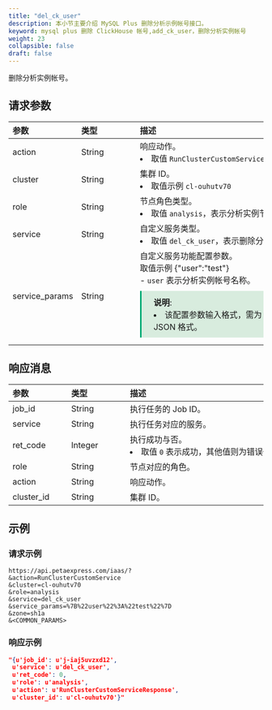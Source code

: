```yaml
---
title: "del_ck_user"
description: 本小节主要介绍 MySQL Plus 删除分析示例帐号接口。 
keyword: mysql plus 删除 ClickHouse 帐号,add_ck_user，删除分析实例帐号
weight: 23
collapsible: false
draft: false
---
```


删除分析实例帐号。

## 请求参数

|<span style="display:inline-block;width:100px">参数</span> |<span style="display:inline-block;width:100px">类型</span>|<span style="display:inline-block;width:380px">描述</span>|<span style="display:inline-block;width:100px">是否必选</span>|
| :--- | :--- | :--- | :--- |
| action        | String | 响应动作。<li>取值 `RunClusterCustomService`  | Yes      |
| cluster        | String | 集群 ID。<li>取值示例 `cl-ouhutv70`  | Yes      |
| role           | String | 节点角色类型。 <li>取值 `analysis`，表示分析实例节点角色类型。 | Yes      |
| service        | String | 自定义服务类型。<li>取值 `del_ck_user`，表示删除分析实例帐号服务。 | Yes      |
| service_params | String | 自定义服务功能配置参数。<br> 取值示例 {"user":"test"} <br>- `user` 表示分析实例帐号名称。<span style="display: block; background-color: #D8ECDE; padding: 10px 24px; margin: 10px 0; border-left: 3px solid #00a971;"><b>说明</b>: <li>该配置参数输入格式，需为 URL 编码 JSON 格式。</li></span>  | Yes |

## 响应消息

|<span style="display:inline-block;width:100px">参数</span> |<span style="display:inline-block;width:100px">类型</span>|<span style="display:inline-block;width:380px">描述</span>|
| :--- | :--- | :--- |
| job_id     | String  | 执行任务的 Job ID。                        |
| service    | String  | 执行任务对应的服务。                           |
| ret_code   | Integer | 执行成功与否。<li>取值 `0` 表示成功，其他值则为错误代码。 |
| role       | String  | 节点对应的角色。                               |
| action     | String  | 响应动作。                                     |
| cluster_id | String  | 集群 ID。                                      |

## 示例

### 请求示例

```url
https://api.petaexpress.com/iaas/?
&action=RunClusterCustomService
&cluster=cl-ouhutv70
&role=analysis
&service=del_ck_user
&service_params=%7B%22user%22%3A%22test%22%7D
&zone=sh1a
&<COMMON_PARAMS>
```

### 响应示例

```json
"{u'job_id': u'j-iaj5uvzxd12',
 u'service': u'del_ck_user', 
 u'ret_code': 0, 
 u'role': u'analysis', 
 u'action': u'RunClusterCustomServiceResponse', 
 u'cluster_id': u'cl-ouhutv70'}"
```
